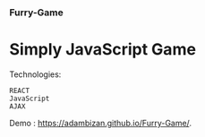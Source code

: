### Furry-Game
# Simply JavaScript Game 

Technologies:
```
REACT
JavaScript
AJAX

```
Demo : https://adambizan.github.io/Furry-Game/.

